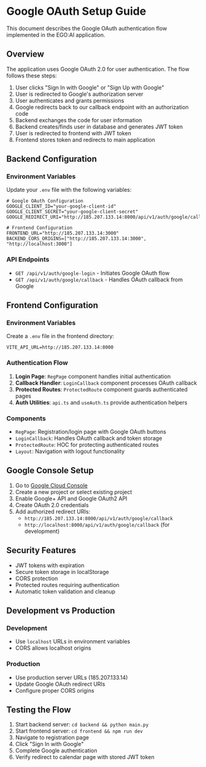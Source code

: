# Google OAuth Setup Guide

This document describes the Google OAuth authentication flow implemented in the EGO:AI application.

## Overview

The application uses Google OAuth 2.0 for user authentication. The flow follows these steps:

1. User clicks "Sign In with Google" or "Sign Up with Google"
2. User is redirected to Google's authorization server
3. User authenticates and grants permissions
4. Google redirects back to our callback endpoint with an authorization code
5. Backend exchanges the code for user information
6. Backend creates/finds user in database and generates JWT token
7. User is redirected to frontend with JWT token
8. Frontend stores token and redirects to main application

## Backend Configuration

### Environment Variables

Update your `.env` file with the following variables:

```env
# Google OAuth Configuration
GOOGLE_CLIENT_ID="your-google-client-id"
GOOGLE_CLIENT_SECRET="your-google-client-secret" 
GOOGLE_REDIRECT_URI="http://185.207.133.14:8000/api/v1/auth/google/callback"

# Frontend Configuration
FRONTEND_URL="http://185.207.133.14:3000"
BACKEND_CORS_ORIGINS=["http://185.207.133.14:3000", "http://localhost:3000"]
```

### API Endpoints

- `GET /api/v1/auth/google-login` - Initiates Google OAuth flow
- `GET /api/v1/auth/google/callback` - Handles OAuth callback from Google

## Frontend Configuration

### Environment Variables

Create a `.env` file in the frontend directory:

```env
VITE_API_URL=http://185.207.133.14:8000
```

### Authentication Flow

1. **Login Page**: `RegPage` component handles initial authentication
2. **Callback Handler**: `LoginCallback` component processes OAuth callback
3. **Protected Routes**: `ProtectedRoute` component guards authenticated pages
4. **Auth Utilities**: `api.ts` and `useAuth.ts` provide authentication helpers

### Components

- `RegPage`: Registration/login page with Google OAuth buttons
- `LoginCallback`: Handles OAuth callback and token storage
- `ProtectedRoute`: HOC for protecting authenticated routes
- `Layout`: Navigation with logout functionality

## Google Console Setup

1. Go to [Google Cloud Console](https://console.cloud.google.com/)
2. Create a new project or select existing project
3. Enable Google+ API and Google OAuth2 API
4. Create OAuth 2.0 credentials
5. Add authorized redirect URIs:
   - `http://185.207.133.14:8000/api/v1/auth/google/callback`
   - `http://localhost:8000/api/v1/auth/google/callback` (for development)

## Security Features

- JWT tokens with expiration
- Secure token storage in localStorage
- CORS protection
- Protected routes requiring authentication
- Automatic token validation and cleanup

## Development vs Production

### Development
- Use `localhost` URLs in environment variables
- CORS allows localhost origins

### Production  
- Use production server URLs (185.207.133.14)
- Update Google OAuth redirect URIs
- Configure proper CORS origins

## Testing the Flow

1. Start backend server: `cd backend && python main.py`
2. Start frontend server: `cd frontend && npm run dev`
3. Navigate to registration page
4. Click "Sign In with Google"
5. Complete Google authentication
6. Verify redirect to calendar page with stored JWT token
